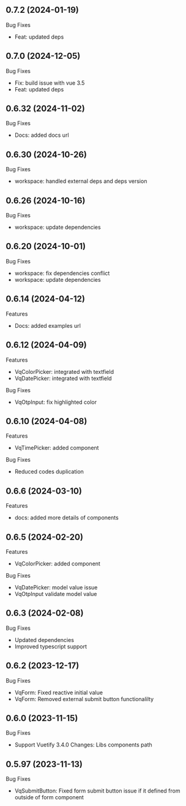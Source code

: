 ## 0.7.2 (2024-01-19)

Bug Fixes

- Feat: updated deps

## 0.7.0 (2024-12-05)

Bug Fixes

- Fix: build issue with vue 3.5
- Feat: updated deps

## 0.6.32 (2024-11-02)

Bug Fixes

- Docs: added docs url

## 0.6.30 (2024-10-26)

Bug Fixes

- workspace: handled external deps and deps version

## 0.6.26 (2024-10-16)

Bug Fixes

- workspace: update dependencies

## 0.6.20 (2024-10-01)

Bug Fixes

- workspace: fix dependencies conflict
- workspace: update dependencies

## 0.6.14 (2024-04-12)

Features

- Docs: added examples url

## 0.6.12 (2024-04-09)

Features

- VqColorPicker: integrated with textfield
- VqDatePicker: integrated with textfield

Bug Fixes

- VqOtpInput: fix highlighted color

## 0.6.10 (2024-04-08)

Features

- VqTimePicker: added component

Bug Fixes

- Reduced codes duplication

## 0.6.6 (2024-03-10)

Features

- docs: added more details of components

## 0.6.5 (2024-02-20)

Features

- VqColorPicker: added component

Bug Fixes

- VqDatePicker: model value issue
- VqOtpInput validate model value

## 0.6.3 (2024-02-08)

Bug Fixes

- Updated dependencies
- Improved typescript support

## 0.6.2 (2023-12-17)

Bug Fixes

- VqForm: Fixed reactive initial value
- VqForm: Removed external submit button functionalilty

## 0.6.0 (2023-11-15)

Bug Fixes

- Support Vuetify 3.4.0 Changes: Libs components path

## 0.5.97 (2023-11-13)

Bug Fixes

- VqSubmitButton: Fixed form submit button issue if it defined from outside of form component
